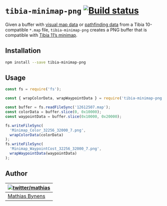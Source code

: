 # `tibia-minimap-png` [![Build status](https://travis-ci.org/tibiamaps/tibia-minimap-png.svg?branch=main)](https://travis-ci.org/tibiamaps/tibia-minimap-png)

Given a buffer with [visual map data](https://tibiamaps.io/guides/map-file-format#visual-map-data) or [pathfinding data](https://tibiamaps.io/guides/map-file-format#pathfinding-data) from a Tibia 10-compatible `*.map` file, `tibia-minimap-png` creates a PNG buffer that is compatible with [Tibia 11’s minimap](https://tibiamaps.io/guides/minimap-file-format).

## Installation

```sh
npm install --save tibia-minimap-png
```

## Usage

```js
const fs = require('fs');

const { wrapColorData, wrapWaypointData } = require('tibia-minimap-png');

const buffer = fs.readFileSync('12612507.map');
const colorData = buffer.slice(0, 0x10000);
const waypointData = buffer.slice(0x10000, 0x20000);

fs.writeFileSync(
  'Minimap_Color_32256_32000_7.png',
  wrapColorData(colorData)
);
fs.writeFileSync(
  'Minimap_WaypointCost_32256_32000_7.png',
  wrapWaypointData(waypointData)
);
```

## Author

| [![twitter/mathias](https://gravatar.com/avatar/24e08a9ea84deb17ae121074d0f17125?s=70)](https://twitter.com/mathias "Follow @mathias on Twitter") |
|---|
| [Mathias Bynens](https://mathiasbynens.be/) |
